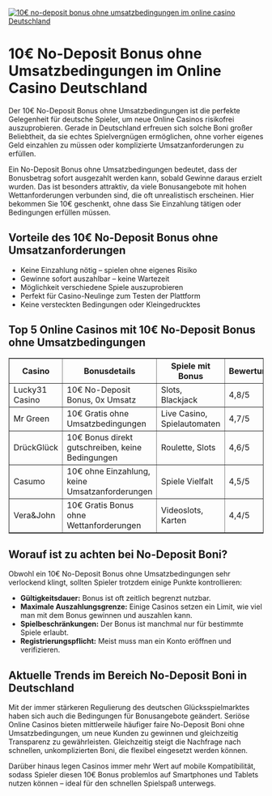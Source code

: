 [![10€ no-deposit bonus ohne umsatzbedingungen im online casino Deutschland](https://123-caf.pages.dev/gitsignup.png)](https://vrmoo.ru/Bt82HjjY)

<h1>10€ No-Deposit Bonus ohne Umsatzbedingungen im Online Casino Deutschland</h1>  <p>Der 10€ No-Deposit Bonus ohne Umsatzbedingungen ist die perfekte Gelegenheit für deutsche Spieler, um neue Online Casinos risikofrei auszuprobieren. Gerade in Deutschland erfreuen sich solche Boni großer Beliebtheit, da sie echtes Spielvergnügen ermöglichen, ohne vorher eigenes Geld einzahlen zu müssen oder komplizierte Umsatzanforderungen zu erfüllen.</p>  <p>Ein No-Deposit Bonus ohne Umsatzbedingungen bedeutet, dass der Bonusbetrag sofort ausgezahlt werden kann, sobald Gewinne daraus erzielt wurden. Das ist besonders attraktiv, da viele Bonusangebote mit hohen Wettanforderungen verbunden sind, die oft unrealistisch erscheinen. Hier bekommen Sie 10€ geschenkt, ohne dass Sie Einzahlung tätigen oder Bedingungen erfüllen müssen.</p>  <h2>Vorteile des 10€ No-Deposit Bonus ohne Umsatzanforderungen</h2> <ul>   <li>Keine Einzahlung nötig – spielen ohne eigenes Risiko</li>   <li>Gewinne sofort auszahlbar – keine Wartezeit</li>   <li>Möglichkeit verschiedene Spiele auszuprobieren</li>   <li>Perfekt für Casino-Neulinge zum Testen der Plattform</li>   <li>Keine versteckten Bedingungen oder Kleingedrucktes</li> </ul>  <h2>Top 5 Online Casinos mit 10€ No-Deposit Bonus ohne Umsatzbedingungen</h2>  <table border="1" cellpadding="8" cellspacing="0">   <thead>     <tr>       <th>Casino</th>       <th>Bonusdetails</th>       <th>Spiele mit Bonus</th>       <th>Bewertung</th>     </tr>   </thead>   <tbody>     <tr>       <td>Lucky31 Casino</td>       <td>10€ No-Deposit Bonus, 0x Umsatz</td>       <td>Slots, Blackjack</td>       <td>4,8/5</td>     </tr>     <tr>       <td>Mr Green</td>       <td>10€ Gratis ohne Umsatzbedingungen</td>       <td>Live Casino, Spielautomaten</td>       <td>4,7/5</td>     </tr>     <tr>       <td>DrückGlück</td>       <td>10€ Bonus direkt gutschreiben, keine Bedingungen</td>       <td>Roulette, Slots</td>       <td>4,6/5</td>     </tr>     <tr>       <td>Casumo</td>       <td>10€ ohne Einzahlung, keine Umsatzanforderungen</td>       <td>Spiele Vielfalt</td>       <td>4,5/5</td>     </tr>     <tr>       <td>Vera&John</td>       <td>10€ Gratis Bonus ohne Wettanforderungen</td>       <td>Videoslots, Karten</td>       <td>4,4/5</td>     </tr>   </tbody> </table>  <h2>Worauf ist zu achten bei No-Deposit Boni?</h2> <p>Obwohl ein 10€ No-Deposit Bonus ohne Umsatzbedingungen sehr verlockend klingt, sollten Spieler trotzdem einige Punkte kontrollieren:</p> <ul>   <li><strong>Gültigkeitsdauer:</strong> Bonus ist oft zeitlich begrenzt nutzbar.</li>   <li><strong>Maximale Auszahlungsgrenze:</strong> Einige Casinos setzen ein Limit, wie viel man mit dem Bonus gewinnen und auszahlen kann.</li>   <li><strong>Spielbeschränkungen:</strong> Der Bonus ist manchmal nur für bestimmte Spiele erlaubt.</li>   <li><strong>Registrierungspflicht:</strong> Meist muss man ein Konto eröffnen und verifizieren.</li> </ul>  <h2>Aktuelle Trends im Bereich No-Deposit Boni in Deutschland</h2> <p>Mit der immer stärkeren Regulierung des deutschen Glücksspielmarktes haben sich auch die Bedingungen für Bonusangebote geändert. Seriöse Online Casinos bieten mittlerweile häufiger faire No-Deposit Boni ohne Umsatzbedingungen, um neue Kunden zu gewinnen und gleichzeitig Transparenz zu gewährleisten. Gleichzeitig steigt die Nachfrage nach schnellen, unkomplizierten Boni, die flexibel eingesetzt werden können.</p>  <p>Darüber hinaus legen Casinos immer mehr Wert auf mobile Kompatibilität, sodass Spieler diesen 10€ Bonus problemlos auf Smartphones und Tablets nutzen können – ideal für den schnellen Spielspaß unterwegs.</p>